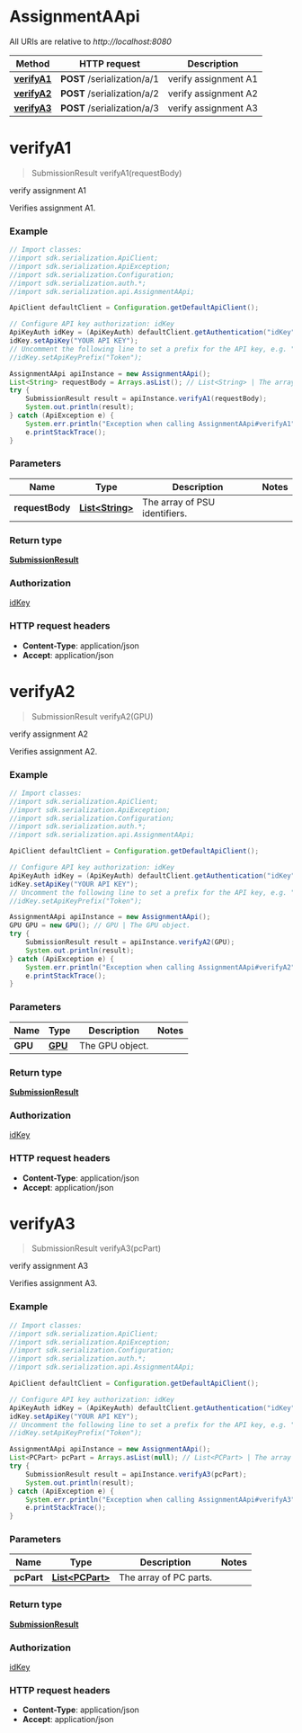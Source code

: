 # AssignmentAApi

All URIs are relative to *http://localhost:8080*

Method | HTTP request | Description
------------- | ------------- | -------------
[**verifyA1**](AssignmentAApi.md#verifyA1) | **POST** /serialization/a/1 | verify assignment A1
[**verifyA2**](AssignmentAApi.md#verifyA2) | **POST** /serialization/a/2 | verify assignment A2
[**verifyA3**](AssignmentAApi.md#verifyA3) | **POST** /serialization/a/3 | verify assignment A3


<a name="verifyA1"></a>
# **verifyA1**
> SubmissionResult verifyA1(requestBody)

verify assignment A1

Verifies assignment A1.

### Example
```java
// Import classes:
//import sdk.serialization.ApiClient;
//import sdk.serialization.ApiException;
//import sdk.serialization.Configuration;
//import sdk.serialization.auth.*;
//import sdk.serialization.api.AssignmentAApi;

ApiClient defaultClient = Configuration.getDefaultApiClient();

// Configure API key authorization: idKey
ApiKeyAuth idKey = (ApiKeyAuth) defaultClient.getAuthentication("idKey");
idKey.setApiKey("YOUR API KEY");
// Uncomment the following line to set a prefix for the API key, e.g. "Token" (defaults to null)
//idKey.setApiKeyPrefix("Token");

AssignmentAApi apiInstance = new AssignmentAApi();
List<String> requestBody = Arrays.asList(); // List<String> | The array of PSU identifiers.
try {
    SubmissionResult result = apiInstance.verifyA1(requestBody);
    System.out.println(result);
} catch (ApiException e) {
    System.err.println("Exception when calling AssignmentAApi#verifyA1");
    e.printStackTrace();
}
```

### Parameters

Name | Type | Description  | Notes
------------- | ------------- | ------------- | -------------
 **requestBody** | [**List&lt;String&gt;**](List.md)| The array of PSU identifiers. |

### Return type

[**SubmissionResult**](SubmissionResult.md)

### Authorization

[idKey](../README.md#idKey)

### HTTP request headers

 - **Content-Type**: application/json
 - **Accept**: application/json

<a name="verifyA2"></a>
# **verifyA2**
> SubmissionResult verifyA2(GPU)

verify assignment A2

Verifies assignment A2.

### Example
```java
// Import classes:
//import sdk.serialization.ApiClient;
//import sdk.serialization.ApiException;
//import sdk.serialization.Configuration;
//import sdk.serialization.auth.*;
//import sdk.serialization.api.AssignmentAApi;

ApiClient defaultClient = Configuration.getDefaultApiClient();

// Configure API key authorization: idKey
ApiKeyAuth idKey = (ApiKeyAuth) defaultClient.getAuthentication("idKey");
idKey.setApiKey("YOUR API KEY");
// Uncomment the following line to set a prefix for the API key, e.g. "Token" (defaults to null)
//idKey.setApiKeyPrefix("Token");

AssignmentAApi apiInstance = new AssignmentAApi();
GPU GPU = new GPU(); // GPU | The GPU object.
try {
    SubmissionResult result = apiInstance.verifyA2(GPU);
    System.out.println(result);
} catch (ApiException e) {
    System.err.println("Exception when calling AssignmentAApi#verifyA2");
    e.printStackTrace();
}
```

### Parameters

Name | Type | Description  | Notes
------------- | ------------- | ------------- | -------------
 **GPU** | [**GPU**](GPU.md)| The GPU object. |

### Return type

[**SubmissionResult**](SubmissionResult.md)

### Authorization

[idKey](../README.md#idKey)

### HTTP request headers

 - **Content-Type**: application/json
 - **Accept**: application/json

<a name="verifyA3"></a>
# **verifyA3**
> SubmissionResult verifyA3(pcPart)

verify assignment A3

Verifies assignment A3.

### Example
```java
// Import classes:
//import sdk.serialization.ApiClient;
//import sdk.serialization.ApiException;
//import sdk.serialization.Configuration;
//import sdk.serialization.auth.*;
//import sdk.serialization.api.AssignmentAApi;

ApiClient defaultClient = Configuration.getDefaultApiClient();

// Configure API key authorization: idKey
ApiKeyAuth idKey = (ApiKeyAuth) defaultClient.getAuthentication("idKey");
idKey.setApiKey("YOUR API KEY");
// Uncomment the following line to set a prefix for the API key, e.g. "Token" (defaults to null)
//idKey.setApiKeyPrefix("Token");

AssignmentAApi apiInstance = new AssignmentAApi();
List<PCPart> pcPart = Arrays.asList(null); // List<PCPart> | The array of PC parts.
try {
    SubmissionResult result = apiInstance.verifyA3(pcPart);
    System.out.println(result);
} catch (ApiException e) {
    System.err.println("Exception when calling AssignmentAApi#verifyA3");
    e.printStackTrace();
}
```

### Parameters

Name | Type | Description  | Notes
------------- | ------------- | ------------- | -------------
 **pcPart** | [**List&lt;PCPart&gt;**](List.md)| The array of PC parts. |

### Return type

[**SubmissionResult**](SubmissionResult.md)

### Authorization

[idKey](../README.md#idKey)

### HTTP request headers

 - **Content-Type**: application/json
 - **Accept**: application/json

